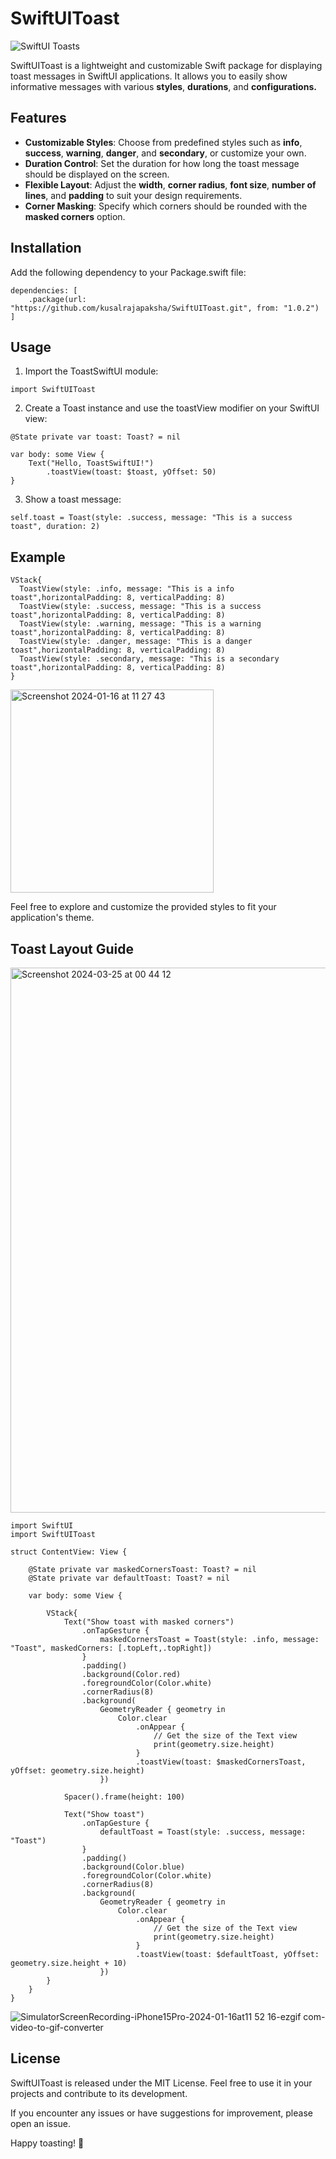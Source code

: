 # SwiftUIToast

![SwiftUI Toasts](https://github.com/kusalrajapaksha/SwiftUIToast/assets/72430450/213d807c-b26f-46b4-913d-f1fea71b7bd2)

SwiftUIToast is a lightweight and customizable Swift package for displaying toast messages in SwiftUI applications. It allows you to easily show informative messages with various **styles**, **durations**, and **configurations.**

## Features
* **Customizable Styles**: Choose from predefined styles such as **info**, **success**, **warning**, **danger**, and **secondary**, or customize your own.
* **Duration Control**: Set the duration for how long the toast message should be displayed on the screen.
* **Flexible Layout**: Adjust the **width**, **corner radius**, **font size**, **number of lines**, and **padding** to suit your design requirements.
* **Corner Masking**: Specify which corners should be rounded with the **masked corners** option.

## Installation
Add the following dependency to your Package.swift file:
```
dependencies: [
    .package(url: "https://github.com/kusalrajapaksha/SwiftUIToast.git", from: "1.0.2")
]
```

## Usage
1. Import the ToastSwiftUI module:
```
import SwiftUIToast
```
2. Create a Toast instance and use the toastView modifier on your SwiftUI view:
```
@State private var toast: Toast? = nil

var body: some View {
    Text("Hello, ToastSwiftUI!")
        .toastView(toast: $toast, yOffset: 50)
}
```
3. Show a toast message:
```
self.toast = Toast(style: .success, message: "This is a success toast", duration: 2)
```

## Example
```
VStack{
  ToastView(style: .info, message: "This is a info toast",horizontalPadding: 8, verticalPadding: 8)
  ToastView(style: .success, message: "This is a success toast",horizontalPadding: 8, verticalPadding: 8)
  ToastView(style: .warning, message: "This is a warning toast",horizontalPadding: 8, verticalPadding: 8)
  ToastView(style: .danger, message: "This is a danger toast",horizontalPadding: 8, verticalPadding: 8)
  ToastView(style: .secondary, message: "This is a secondary toast",horizontalPadding: 8, verticalPadding: 8)
}
```
<img width="325" alt="Screenshot 2024-01-16 at 11 27 43" src="https://github.com/kusalrajapaksha/SwiftUIToast/assets/72430450/6e64b2c4-1c8f-42a6-871f-1701d67e8133">

Feel free to explore and customize the provided styles to fit your application's theme.

## Toast Layout Guide

<img width="872" alt="Screenshot 2024-03-25 at 00 44 12" src="https://github.com/kusalrajapaksha/SwiftUIToast/assets/72430450/e155a9d6-86a7-479a-836d-07383166d760">


```
import SwiftUI
import SwiftUIToast

struct ContentView: View {
    
    @State private var maskedCornersToast: Toast? = nil
    @State private var defaultToast: Toast? = nil
    
    var body: some View {
        
        VStack{
            Text("Show toast with masked corners")
                .onTapGesture {
                    maskedCornersToast = Toast(style: .info, message: "Toast", maskedCorners: [.topLeft,.topRight])
                }
                .padding()
                .background(Color.red)
                .foregroundColor(Color.white)
                .cornerRadius(8)
                .background(
                    GeometryReader { geometry in
                        Color.clear
                            .onAppear {
                                // Get the size of the Text view
                                print(geometry.size.height)
                            }
                            .toastView(toast: $maskedCornersToast, yOffset: geometry.size.height)
                    })
            
            Spacer().frame(height: 100)
            
            Text("Show toast")
                .onTapGesture {
                    defaultToast = Toast(style: .success, message: "Toast")
                }
                .padding()
                .background(Color.blue)
                .foregroundColor(Color.white)
                .cornerRadius(8)
                .background(
                    GeometryReader { geometry in
                        Color.clear
                            .onAppear {
                                // Get the size of the Text view
                                print(geometry.size.height)
                            }
                            .toastView(toast: $defaultToast, yOffset: geometry.size.height + 10)
                    })
        }
    }
}

```

![SimulatorScreenRecording-iPhone15Pro-2024-01-16at11 52 16-ezgif com-video-to-gif-converter](https://github.com/kusalrajapaksha/SwiftUIToast/assets/72430450/3dcbf463-efe2-4185-b2c1-874fb2167f20)

## License
SwiftUIToast is released under the MIT License. Feel free to use it in your projects and contribute to its development.

If you encounter any issues or have suggestions for improvement, please open an issue.

Happy toasting! 🚀





